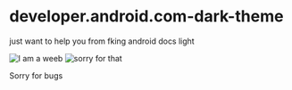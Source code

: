 # developer.android.com-dark-theme
just want to help you from fking android docs light 

![I am a weeb](https://cdn.discordapp.com/attachments/874265919222849537/874266014601342986/sorry.PNG)
![sorry for that](https://cdn.discordapp.com/attachments/874265919222849537/874265985325101056/sorry2.PNG)

Sorry for bugs
